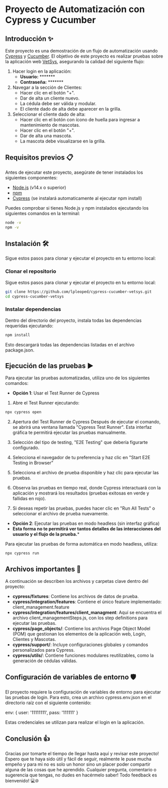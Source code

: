 # Proyecto de Automatización con Cypress y Cucumber

## Introducción ✨

Este proyecto es una demostración de un flujo de automatización usando [Cypress](https://www.cypress.io/) y [Cucumber](https://cucumber.io/). El objetivo de este proyecto es realizar pruebas sobre la  aplicación web [VetSys](http://vetsys.com.uy:3000/), asegurando la calidad del siguiente flujo:

1. Hacer login en la aplicación:
    - **Usuario:** *******
    - **Contraseña:** *******
2. Navegar a la sección de Clientes:
    - Hacer clic en el botón "+".
    - Dar de alta un cliente nuevo.
    - La cédula debe ser válida y modular.
    - El cliente dado de alta debe aparecer en la grilla.
3. Seleccionar el cliente dado de alta:
    - Hacer clic en el botón con ícono de huella para ingresar a mantenimiento de mascotas.
    - Hacer clic en el botón "+".
    - Dar de alta una mascota.
    - La mascota debe visualizarse en la grilla.

## Requisitos previos 📋

Antes de ejecutar este proyecto, asegúrate de tener instalados los siguientes componentes:

* [Node.js](https://nodejs.org/) (v14.x o superior)
* [npm](https://www.npmjs.com/)
* [Cypress](https://www.cypress.io/) (se instalará automaticamente al ejecutar npm install)

Puedes comprobar si tienes Node.js y npm instalados ejecutando los siguientes comandos en la terminal:
```bash
node -v
npm -v
```

## Instalación 🛠

Sigue estos pasos para clonar y ejecutar el proyecto en tu entorno local:

### Clonar el repositorio

Sigue estos pasos para clonar y ejecutar el proyecto en tu entorno local:

```bash
git clone https://github.com/lpleoped/cypress-cucumber-vetsys.git
cd cypress-cucumber-vetsys
```

### Instalar dependencias

Dentro del directorio del proyecto, instala todas las dependencias requeridas ejecutando:

```bash
npm install
```

Esto descargará todas las dependencias listadas en el archivo package.json.

## Ejecución de las pruebas ▶️
Para ejecutar las pruebas automatizadas, utiliza uno de los siguientes comandos:

* **Opción 1**: Usar el Test Runner de Cypress

1. Abre el Test Runner ejecutando:

```bash
npx cypress open
```

2. Apertura del Test Runner de Cypress
Después de ejecutar el comando, se abrirá una ventana llamada "Cypress Test Runner". 
Esta interfaz gráfica te permitirá ejecutar las pruebas manualmente.

3. Selección del tipo de testing, "E2E Testing" que debería figurarte configurado.

4. Selecciona el navegador de tu preferencia y haz clic en "Start E2E Testing in Browser"

5. Selecciona el archivo de prueba disponible y haz clic para ejecutar las pruebas.

6. Observa las pruebas en tiempo real, donde Cypress interactuará con la aplicación y mostrará los resultados (pruebas exitosas en verde y fallidas en rojo).

8. Si deseas repetir las pruebas, puedes hacer clic en "Run All Tests" o seleccionar el archivo de prueba nuevamente.

* **Opción 2**: Ejecutar las pruebas en modo headless (sin interfaz gráfica)
* **Esta forma no te permitirá ver tantos detalles de las interacciones del usuario y el flujo de la prueba.***

Para ejecutar las pruebas de forma automática en modo headless, utiliza:

```bash
npx cypress run
```

## Archivos importantes 📁

A continuación se describen los archivos y carpetas clave dentro del proyecto:

* **cypress/fixtures**: Contiene los archivos de datos de prueba.
* **cypress/integration/features**: Contiene el único feature implementado: client_management.feature
* **cypress/integration/features/client_managment**: Aquí se encuentra el archivo client_managementSteps.js, con los step definitions para ejecutar las pruebas.
* **cypress/page_objects/**: Contiene los archivos Page Object Model (POM) que gestionan los elementos de la aplicación web, Login, Clientes y Mascotas.
* **cypress/support/**: Incluye configuraciones globales y comandos personalizados para Cypress.
* **cypress/utils/**: Contiene funciones modulares reutilizables, como la generación de cédulas válidas.

## Configuración de variables de entorno 🛡
El proyecto requiere la configuración de variables de entorno para ejecutar las pruebas de login. 
Para esto, crea un archivo cypress.env.json en el directorio raíz con el siguiente contenido:

env: {
  user: '11111111',
  pass: '111111'
}

Estas credenciales se utilizan para realizar el login en la aplicación.

## Conclusión 👍

Gracias por tomarte el tiempo de llegar hasta aquí y revisar este proyecto! 
Espero que te haya sido útil y fácil de seguir, realmente le puse mucha empeño y para mi no es solo un honor sino un placer poder compartir alguna de las cosas que he aprendido. 
Cualquier pregunta, comentario o sugerencia que tengas, no dudes en hacérmelo saber! Todo feedback es bienvenido! 💻🌐
